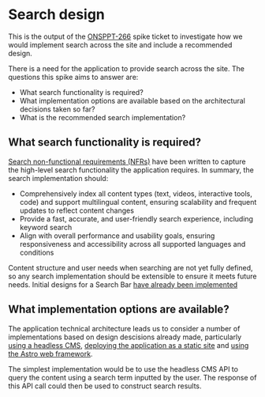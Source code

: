 # Search design

This is the output of the [ONSPPT-266](https://anddigitaltransformation.atlassian.net/browse/ONSPPT-266) spike ticket to investigate how we would implement search across the site and include a recommended design.

There is a need for the application to provide search across the site. The questions this spike aims to answer are:

- What search functionality is required?
- What implementation options are available based on the architectural decisions taken so far?
- What is the recommended search implementation?

## What search functionality is required?

[Search non-functional requirements (NFRs)](../non-functional-requirements/search.md) have been written to capture the high-level search functionality the application requires. In summary, the search implementation should:

- Comprehensively index all content types (text, videos, interactive tools, code) and support multilingual content, ensuring scalability and frequent updates to reflect content changes
- Provide a fast, accurate, and user-friendly search experience, including keyword search
- Align with overall performance and usability goals, ensuring responsiveness and accessibility across all supported languages and conditions

Content structure and user needs when searching are not yet fully defined, so any search implementation should be extensible to ensure it meets future needs. Initial designs for a Search Bar [have already been implemented](https://github.com/ONSdigital/hid-pandemic-preparedness/pull/111)

## What implementation options are available?

The application technical architecture leads us to consider a number of implementations based on design descisions already made, particularly [using a headless CMS](../architectural-decision-records/adr-6-use-a-headless-cms.md), [deploying the application as a static site](../architectural-decision-records/adr-7-deploy-as-a-static-site.md) and [using the Astro web framework](../architectural-decision-records/adr-11-use-the-astrojs-web-framework.md).

The simplest implementation would be to use the headless CMS API to query the content using a search term inputted by the user. The response of this API call could then be used to construct search results.
